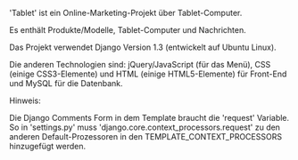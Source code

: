 'Tablet' ist ein Online-Marketing-Projekt über Tablet-Computer.

Es enthält Produkte/Modelle, Tablet-Computer und Nachrichten. 

Das Projekt verwendet Django Version 1.3 (entwickelt auf Ubuntu Linux).

Die anderen Technologien sind: jQuery/JavaScript (für das Menü), CSS (einige CSS3-Elemente) und HTML (einige HTML5-Elemente) für Front-End und MySQL für die Datenbank.

Hinweis:

Die Django Comments Form in dem Template braucht die 'request' Variable. So in 'settings.py' muss 'django.core.context_processors.request' zu den anderen Default-Prozessoren in den TEMPLATE_CONTEXT_PROCESSORS hinzugefügt werden.
